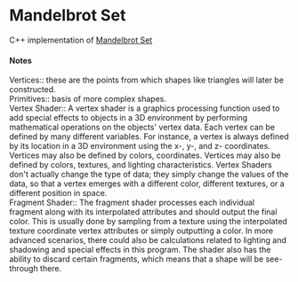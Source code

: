 # Mandelbrot Set

C++ implementation of [Mandelbrot Set](https://physicspython.wordpress.com/2020/02/16/visualizing-the-mandelbrot-set-using-opengl-part-1/)


#### Notes
Vertices:: these are the points from which shapes like triangles will later be constructed.\
Primitives:: basis of more complex shapes.\
Vertex Shader:: A vertex shader is a graphics processing function used to add special effects to objects in a 3D environment by performing mathematical operations on the objects' vertex data. Each vertex can be defined by many different variables. For instance, a vertex is always defined by its location in a 3D environment using the x-, y-, and z- coordinates. Vertices may also be defined by colors, coordinates. Vertices may also be defined by colors, textures, and lighting characteristics. Vertex Shaders don't actually change the type of data; they simply change the values of the data, so that a vertex emerges with a different color, different textures, or a different position in space.\
Fragment Shader:: The fragment shader processes each individual fragment along with its interpolated attributes and should output the final color. This is usually done by
sampling from a texture using the interpolated texture coordinate vertex attributes or simply outputting a color. In more advanced scenarios, there could
also be calculations related to lighting and shadowing and special effects in this
program. The shader also has the ability to discard certain fragments, which
means that a shape will be see-through there.



